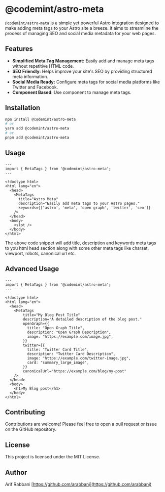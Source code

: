 # @codemint/astro-meta

`@codemint/astro-meta` is a simple yet powerful Astro integration designed to make adding meta tags to your Astro site a breeze.  It aims to streamline the process of managing SEO and social media metadata for your web pages.

## Features

-   **Simplified Meta Tag Management:** Easily add and manage meta tags without repetitive HTML code.
-   **SEO Friendly:** Helps improve your site's SEO by providing structured meta information.
-   **Social Media Ready:** Configure meta tags for social media platforms like Twitter and Facebook.
- **Component Based**: Use component to manage meta tags.

## Installation

  ```bash
  npm install @codemint/astro-meta
  # or
  yarn add @codemint/astro-meta
  # or
  pnpm add @codemint/astro-meta
  ```

## Usage

  ```astro
  ---
  import { MetaTags } from '@codemint/astro-meta';
  ---

  <!doctype html>
  <html lang="en">
    <head>
      <MetaTags
        title="Astro Meta"
        description="Easily add meta tags to your Astro pages."
        keywords={['astro', 'meta', 'open graph', 'twitter', 'seo']}
      />
    </head>
    <body>
      <slot />
    </body>
  </html>
  ```

The above code snippet will add title, description and keywords meta tags to you html head section along with some other meta tags like charset, viewport, robots, canonical url etc.

## Advanced Usage

  ```astro
  ---
  import { MetaTags } from '@codemint/astro-meta';
  ---

  <!doctype html>
  <html lang="en">
    <head>
      <MetaTags
          title="My Blog Post Title"
          description="A detailed description of the blog post."
          openGraph={{
            title: "Open Graph Title",
            description: "Open Graph Description",
            image: "https://example.com/image.jpg",
          }}
          twitter={{
            title: "Twitter Card Title",
            description: "Twitter Card Description",
            image: "https://example.com/twitter-image.jpg",
            card: "summary_large_image",
          }}
          canonicalUrl="https://example.com/blog/my-post"
      />
    </head>
    <body>
      <h1>My Blog post</h1>
    </body>
  </html>
  ```

## Contributing

Contributions are welcome! Please feel free to open a pull request or issue on the GitHub repository.

## License

This project is licensed under the MIT License.

## Author

Arif Rabbani [https://github.com/arabbani](https://github.com/arabbani)
